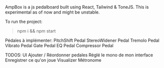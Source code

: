 AmpBox is a js pedalboard built using React, Tailwind & ToneJS. This is experimental as of now and might be unstable.

To run the project:

> npm i && npm start

Pédales à implémenter:
PitchShift Pedal
StereoWidener Pedal
Tremolo Pedal
Vibrato Pedal
Gate Pedal
EQ Pedal
Compressor Pedal

TODOS:
UI
Ajouter / Réordonner pedales
Réglé le mono de mon interface
Enregistrer ce qu'on joue
Visualizer
Métronome
